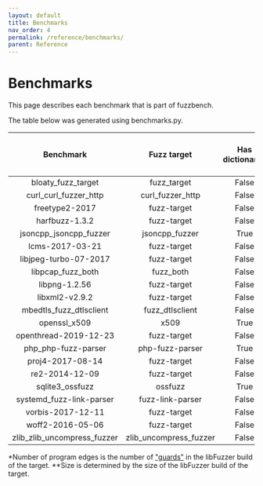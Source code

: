 ```yaml
---
layout: default
title: Benchmarks
nav_order: 4
permalink: /reference/benchmarks/
parent: Reference
---
```


# Benchmarks

This page describes each benchmark that is part of fuzzbench.

The table below was generated using benchmarks.py.

| Benchmark                   | Fuzz target            | Has dictionary? | Number of seed inputs | Number of progam edges\* | Binary Size (MB)\*\* |
|:---------------------------:|:----------------------:|:---------------:|:---------------------:|:------------------------:|:--------------------:|
| bloaty_fuzz_target          | fuzz_target            | False           | 94                    | 89530                    | 43.74                |
| curl_curl_fuzzer_http       | curl_fuzzer_http       | False           | 31                    | 62523                    | 20.11                |
| freetype2-2017              | fuzz-target            | False           | 2                     | 19056                    | 6.76                 |
| harfbuzz-1.3.2              | fuzz-target            | False           | 58                    | 10021                    | 6.24                 |
| jsoncpp_jsoncpp_fuzzer      | jsoncpp_fuzzer         | True            | 0                     | 5536                     | 5.96                 |
| lcms-2017-03-21             | fuzz-target            | False           | 1                     | 6959                     | 6.11                 |
| libjpeg-turbo-07-2017       | fuzz-target            | False           | 1                     | 9586                     | 6.4                  |
| libpcap_fuzz_both           | fuzz_both              | False           | 0                     | 8149                     | 6.14                 |
| libpng-1.2.56               | fuzz-target            | False           | 1                     | 2991                     | 5.8                  |
| libxml2-v2.9.2              | fuzz-target            | False           | 0                     | 50461                    | 8.23                 |
| mbedtls_fuzz_dtlsclient     | fuzz_dtlsclient        | False           | 1                     | 10942                    | 6.67                 |
| openssl_x509                | x509                   | True            | 2241                  | 45989                    | 18.14                |
| openthread-2019-12-23       | fuzz-target            | False           | 0                     | 17932                    | 6.72                 |
| php_php-fuzz-parser         | php-fuzz-parser        | True            | 2782                  | 123767                   | 15.57                |
| proj4-2017-08-14            | fuzz-target            | False           | 44                    | 6156                     | 6.17                 |
| re2-2014-12-09              | fuzz-target            | False           | 0                     | 6547                     | 6.02                 |
| sqlite3_ossfuzz             | ossfuzz                | True            | 1258                  | 45136                    | 7.9                  |
| systemd_fuzz-link-parser    | fuzz-link-parser       | False           | 6                     | 53453                    | 5.91                 |
| vorbis-2017-12-11           | fuzz-target            | False           | 1                     | 5022                     | 6.0                  |
| woff2-2016-05-06            | fuzz-target            | False           | 62                    | 10923                    | 6.72                 |
| zlib_zlib_uncompress_fuzzer | zlib_uncompress_fuzzer | False           | 0                     | 875                      | 5.69                 |

\*Number of program edges is the number of
["guards"](https://clang.llvm.org/docs/SanitizerCoverage.html#id2) in the
libFuzzer build of the target.
\*\*Size is determined by the size of the libFuzzer build of the target.

